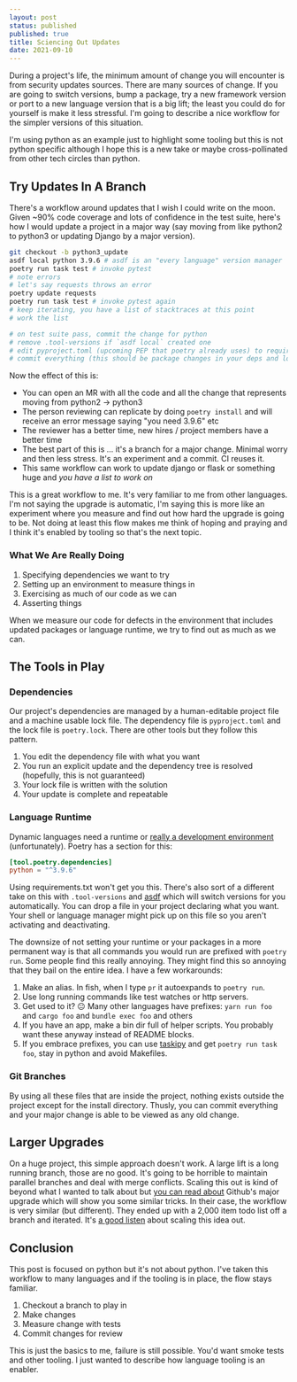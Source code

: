 ```yaml
---
layout: post
status: published
published: true
title: Sciencing Out Updates
date: 2021-09-10
---
```


During a project's life, the minimum amount of change you will encounter is from security updates sources.  There are many sources of change.  If you are going to switch versions, bump a package, try a new framework version or port to a new language version that is a big lift; the least you could do for yourself is make it less stressful.  I'm going to describe a nice workflow for the simpler versions of this situation.

I'm using python as an example just to highlight some tooling but this is not python specific although I hope this is a new take or maybe cross-pollinated from other tech circles than python.


## Try Updates In A Branch

There's a workflow around updates that I wish I could write on the moon.  Given ~90% code coverage and lots of confidence in the test suite, here's how I would update a project in a major way (say moving from like python2 to python3 or updating Django by a major version).

```bash
git checkout -b python3_update
asdf local python 3.9.6 # asdf is an "every language" version manager
poetry run task test # invoke pytest
# note errors
# let's say requests throws an error
poetry update requests
poetry run task test # invoke pytest again
# keep iterating, you have a list of stacktraces at this point
# work the list

# on test suite pass, commit the change for python
# remove .tool-versions if `asdf local` created one
# edit pyproject.toml (upcoming PEP that poetry already uses) to require 3.9.6
# commit everything (this should be package changes in your deps and lock file and the pyproject python version)
```

Now the effect of this is:
* You can open an MR with all the code and all the change that represents moving from python2 -> python3
* The person reviewing can replicate by doing `poetry install` and will receive an error message saying "you need 3.9.6" etc
* The reviewer has a better time, new hires / project members have a better time
* The best part of this is ... it's a branch for a major change.  Minimal worry and then less stress.  It's an experiment and a commit.  CI reuses it.
* This same workflow can work to update django or flask or something huge and *you have a list to work on*

This is a great workflow to me.  It's very familiar to me from other languages.  I'm not saying the upgrade is automatic, I'm saying this is more like an experiment where you measure and find out how hard the upgrade is going to be.  Not doing at least this flow makes me think of hoping and praying and I think it's enabled by tooling so that's the next topic.

### What We Are Really Doing

1. Specifying dependencies we want to try
1. Setting up an environment to measure things in
1. Exercising as much of our code as we can
1. Asserting things

When we measure our code for defects in the environment that includes updated packages or language runtime, we try to find out as much as we can.


## The Tools in Play

### Dependencies

Our project's dependencies are managed by a human-editable project file and a machine usable lock file.
The dependency file is `pyproject.toml` and the lock file is `poetry.lock`.  There are other tools but they follow this pattern.

  1. You edit the dependency file with what you want
  2. You run an explicit update and the dependency tree is resolved (hopefully, this is not guaranteed)
  3. Your lock file is written with the solution
  4. Your update is complete and repeatable

### Language Runtime

Dynamic languages need a runtime or [really a development environment](http://squarism.com/2017/02/25/porting-ruby-to-crystal/) (unfortunately).
Poetry has a section for this:

```toml
[tool.poetry.dependencies]
python = "^3.9.6"
```

Using requirements.txt won't get you this.  There's also sort of a different take on this with `.tool-versions` and [asdf](https://github.com/asdf-vm/asdf) which will switch versions for you automatically.  You can drop a file in your project declaring what you want.  Your shell or language manager might pick up on this file so you aren't activating and deactivating.

The downsize of not setting your runtime or your packages in a more permanent way is that all commands you would run are prefixed with `poetry run`.
Some people find this really annoying.  They might find this so annoying that they bail on the entire idea.  I have a few workarounds:

1. Make an alias.  In fish, when I type `pr` it autoexpands to `poetry run`.
2. Use long running commands like test watches or http servers.
3. Get used to it? 😐 Many other languages have prefixes: `yarn run foo` and `cargo foo` and `bundle exec foo` and others
4. If you have an app, make a bin dir full of helper scripts.  You probably want these anyway instead of README blocks.
5. If you embrace prefixes, you can use [taskipy](https://github.com/illBeRoy/taskipy) and get `poetry run task foo`, stay in python and avoid Makefiles.


### Git Branches

By using all these files that are inside the project, nothing exists outside the project except for the install directory.
Thusly, you can commit everything and your major change is able to be viewed as any old change.


## Larger Upgrades

On a huge project, this simple approach doesn't work.  A large lift is a long running branch, those are no good.  It's going to be horrible to maintain parallel branches and deal with merge conflicts.  Scaling this out is kind of beyond what I wanted to talk about but [you can read about](https://github.blog/2018-09-28-upgrading-github-from-rails-3-2-to-5-2/) Github's major upgrade which will show you some similar tricks.  In their case, the workflow is very similar (but different).  They ended up with a 2,000 item todo list off a branch and iterated.  It's [a good listen](https://www.youtube.com/watch?v=ZkSER2NQNZU) about scaling this idea out.

  
## Conclusion

This post is focused on python but it's not about python.  I've taken this workflow to many languages and if the tooling is in place,
the flow stays familiar.

1. Checkout a branch to play in
2. Make changes
3. Measure change with tests
4. Commit changes for review

This is just the basics to me, failure is still possible.  You'd want smoke tests and other tooling.  I just wanted to describe how language tooling is an enabler.